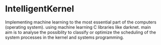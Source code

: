 # IntelligentKernel
Implementing machine learning  to the most essential part of the computers (operating system). using machine learning C libraries like darknet. main aim is to analyse the possiblity to  classify or optimize the scheduling of the system processes in the kernel and systems programming.

